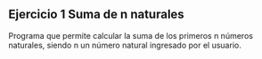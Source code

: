 ## Ejercicio 1 Suma de n naturales

Programa que permite calcular la suma de los primeros n números naturales, siendo n un
número natural ingresado por el usuario.